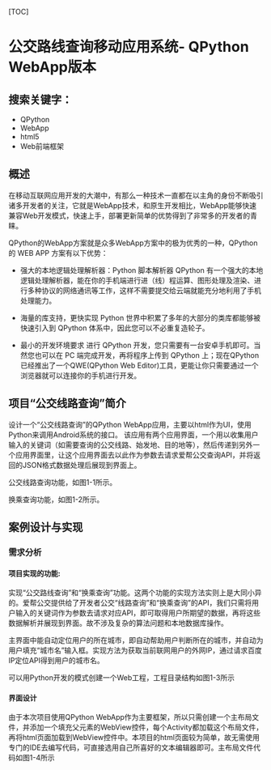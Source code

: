 [TOC]

# 公交路线查询移动应用系统- QPython WebApp版本

搜索关键字：
-----

- QPython
- WebApp
- html5
- Web前端框架



概述
-----
在移动互联网应用开发的大潮中，有那么一种技术一直都在以主角的身份不断吸引诸多开发者的关注，它就是WebApp技术，和原生开发相比，WebApp能够快速兼容Web开发模式，快速上手，部署更新简单的优势得到了非常多的开发者的青睐。

QPython的WebApp方案就是众多WebApp方案中的极为优秀的一种，QPython 的 WEB APP 方案有以下优势：

- 强大的本地逻辑处理解析器：Python 脚本解析器
QPython 有一个强大的本地逻辑处理解析器，能在你的手机端进行进（线）程运算、图形处理及渲染、进行多种协议的网络通讯等工作，这样不需要提交给云端就能充分地利用了手机处理能力。

- 海量的库支持，更快实现
Python 世界中积累了多年的大部分的类库都能够被快速引入到 QPython 体系中，因此您可以不必重复造轮子。

- 最小的开发环境要求
进行 QPython 开发，您只需要有一台安卓手机即可。当然您也可以在 PC 端完成开发，再将程序上传到 QPython 上；现在QPython已经推出了一个QWE(QPython Web Editor)工具，更能让你只需要通过一个浏览器就可以连接你的手机进行开发。



项目“公交线路查询”简介
---
设计一个“公交线路查询”的QPython WebApp应用，主要以html作为UI，使用Python来调用Android系统的接口。
该应用有两个应用界面，一个用以收集用户输入的关键词（如需要查询的公交线路、始发地、目的地等），然后传递到另外一个应用界面里，让这个应用界面去以此作为参数去请求爱帮公交查询API，并将返回的JSON格式数据处理后展现到界面上。


公交线路查询功能，如图1-1所示。



换乘查询功能，如图1-2所示。



案例设计与实现
---------

### 需求分析

#### 项目实现的功能:

实现“公交路线查询”和“换乘查询”功能。这两个功能的实现方法实则上是大同小异的。爱帮公交提供给了开发者公交“线路查询”和“换乘查询”的API，我们只需将用户输入的关键词作为参数去请求对应API，即可取得用户所期望的数据，再将这些数据解析并展现到界面。故不涉及复杂的算法问题和本地数据库操作。

主界面中能自动定位用户的所在城市，即自动帮助用户判断所在的城市，并自动为用户填充“城市名”输入框。实现方法为获取当前联网用户的外网IP，通过请求百度IP定位API得到用户的城市名。

可以用Python开发的模式创建一个Web工程，工程目录结构如图1-3所示


#### 界面设计

由于本次项目使用QPython WebApp作为主要框架，所以只需创建一个主布局文件，并添加一个填充父元素的WebView控件，每个Activity都加载这个布局文件，再将html页面加载到WebView控件中。本项目的html页面较为简单，故无需使用专门的IDE去编写代码，可直接选用自己所喜好的文本编辑器即可。主布局文件代码如图1-4所示

